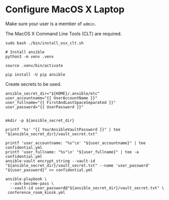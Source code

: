 # Configure MacOS X Laptop

Make sure your user is a member of `admin`.

The MacOS X Command Line Tools (CLT) are required.

```shell
sudo bash ./bin/install_osx_clt.sh
```


```shell
# Install ansible
python3 -m venv .venv

source .venv/bin/activate

pip install -U pip ansible
```

Create secrets to be used.

```shell
ansible_secret_dir="${HOME}/.ansible/etc"
user_accountname="{{ UserAccountName }}"
user_fullname="{{ FirstAndLastSpaceSeparated }}"
user_password="{{ UserPassword }}"


mkdir -p ${ansible_secret_dir}

printf '%s' "{{ YourAnsibleVaultPassword }}" | tee "${ansible_secret_dir}/vault_secret.txt"

printf 'user_accountname: "%s"\n' "${user_accountname}" | tee confidential.yml
printf 'user_fullname: "%s"\n' "${user_fullname}" | tee -a confidential.yml
ansible-vault encrypt_string --vault-id "${ansible_secret_dir}/vault_secret.txt" --name 'user_password' "${user_password}" >> confidential.yml 

```


```shell
ansible-playbook \
  --ask-become-pass \
  --vault-id user_password@"${ansible_secret_dir}/vault_secret.txt" \
 conference_room_kiosk.yml 
```

